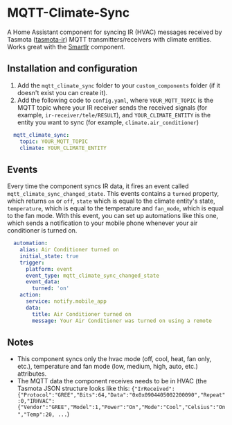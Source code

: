# MQTT-Climate-Sync
A Home Assistant component for syncing IR (HVAC) messages received by Tasmota ([tasmota-ir](https://github.com/arendst/Tasmota/wiki/Tasmota-IR)) MQTT transmitters/receivers with climate entities. Works great with the [SmartIr](https://github.com/smartHomeHub/SmartIR) component.

## Installation and configuration
  1. Add the `mqtt_climate_sync` folder to your `custom_components` folder (if it doesn't exist you can create it).
  2. Add the following code to `config.yaml`, where `YOUR_MQTT_TOPIC` is the MQTT topic where your IR receiver sends the received signals (for example, `ir-receiver/tele/RESULT`), and `YOUR_CLIMATE_ENTITY` is the entity you want to sync (for example, `climate.air_conditioner`) 
  ```yaml
    mqtt_climate_sync:
      topic: YOUR_MQTT_TOPIC
      climate: YOUR_CLIMATE_ENTITY
  ```

## Events
Every time the component syncs IR data, it fires an event called `mqtt_climate_sync_changed_state`. This events contains a `turned` property, which returns `on` or `off`, `state` which is equal to the climate entity's state, `temperature`, which is equal to the temperature and `fan_mode`, which is equal to the fan mode. With this event, you can set up automations like this one, which sends a notification to your mobile phone whenever your air conditioner is turned on.
  ```yaml
    automation:
      alias: Air Conditioner turned on
      initial_state: true
      trigger:
        platform: event
        event_type: mqtt_climate_sync_changed_state
        event_data:
          turned: 'on'
      action:
        service: notify.mobile_app
        data:
          title: Air Conditioner turned on
          message: Your Air Conditioner was turned on using a remote
  ```

## Notes
  * This component syncs only the hvac mode (off, cool, heat, fan only, etc.), temperature and fan mode (low, medium, high, auto, etc.) attributes.
  * The MQTT data the component receives needs to be in HVAC (the Tasmota JSON structure looks like this: `{"IrReceived":{"Protocol":"GREE","Bits":64,"Data":"0x0x0904405002200090","Repeat":0,"IRHVAC":{"Vendor":"GREE","Model":1,"Power":"On","Mode":"Cool","Celsius":"On","Temp":20, ...`)
